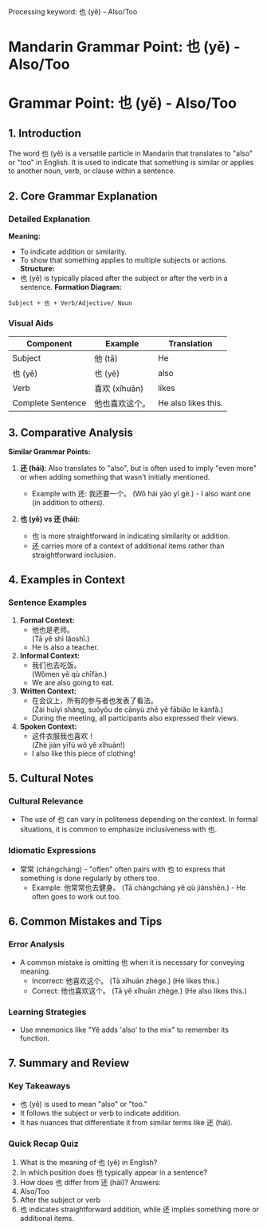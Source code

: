 Processing keyword: 也 (yě) - Also/Too
# Mandarin Grammar Point: 也 (yě) - Also/Too
# Grammar Point: 也 (yě) - Also/Too
## 1. Introduction
The word 也 (yě) is a versatile particle in Mandarin that translates to "also" or "too" in English. It is used to indicate that something is similar or applies to another noun, verb, or clause within a sentence.
## 2. Core Grammar Explanation
### Detailed Explanation
**Meaning:**  
- To indicate addition or similarity.
- To show that something applies to multiple subjects or actions.
**Structure:**  
- 也 (yě) is typically placed after the subject or after the verb in a sentence. 
**Formation Diagram:**
```
Subject + 也 + Verb/Adjective/ Noun
```
### Visual Aids
| Component      | Example                 | Translation       |
|----------------|-------------------------|-------------------|
| Subject        | 他 (tā)                 | He                |
| 也 (yě)        | 也 (yě)                 | also               |
| Verb           | 喜欢 (xǐhuān)           | likes              |
| Complete Sentence | 他也喜欢这个。           | He also likes this.|
## 3. Comparative Analysis
**Similar Grammar Points:**
1. **还 (hái)**: Also translates to "also", but is often used to imply "even more" or when adding something that wasn't initially mentioned.
   - Example with 还: 我还要一个。 (Wǒ hái yào yī gè.) - I also want one (in addition to others).
   
2. **也 (yě) vs 还 (hái)**:
   - 也 is more straightforward in indicating similarity or addition.
   - 还 carries more of a context of additional items rather than straightforward inclusion.
## 4. Examples in Context
### Sentence Examples
1. **Formal Context:**
   - 他也是老师。  
   (Tā yě shì lǎoshī.)  
   - He is also a teacher.
2. **Informal Context:**
   - 我们也去吃饭。  
   (Wǒmen yě qù chīfàn.)  
   - We are also going to eat.
3. **Written Context:**
   - 在会议上，所有的参与者也发表了看法。  
   (Zài huìyì shàng, suǒyǒu de cānyù zhě yě fābiǎo le kànfǎ.)  
   - During the meeting, all participants also expressed their views.
4. **Spoken Context:**
   - 这件衣服我也喜欢！  
   (Zhè jiàn yīfú wǒ yě xǐhuān!)  
   - I also like this piece of clothing!
## 5. Cultural Notes 
### Cultural Relevance
- The use of 也 can vary in politeness depending on the context. In formal situations, it is common to emphasize inclusiveness with 也. 
### Idiomatic Expressions
- 常常 (chángcháng) - "often" often pairs with 也 to express that something is done regularly by others too. 
   - Example: 他常常也去健身。 (Tā chángcháng yě qù jiànshēn.) - He often goes to work out too.
## 6. Common Mistakes and Tips
### Error Analysis
- A common mistake is omitting 也 when it is necessary for conveying meaning.
   - Incorrect: 他喜欢这个。 (Tā xǐhuān zhège.) (He likes this.)
   - Correct: 他也喜欢这个。 (Tā yě xǐhuān zhège.) (He also likes this.)
### Learning Strategies
- Use mnemonics like "Yě adds 'also' to the mix" to remember its function. 
## 7. Summary and Review
### Key Takeaways
- 也 (yě) is used to mean "also" or "too."
- It follows the subject or verb to indicate addition.
- It has nuances that differentiate it from similar terms like 还 (hái).
### Quick Recap Quiz
1. What is the meaning of 也 (yě) in English?
2. In which position does 也 typically appear in a sentence?
3. How does 也 differ from 还 (hái)?
Answers:
1. Also/Too
2. After the subject or verb
3. 也 indicates straightforward addition, while 还 implies something more or additional items.
